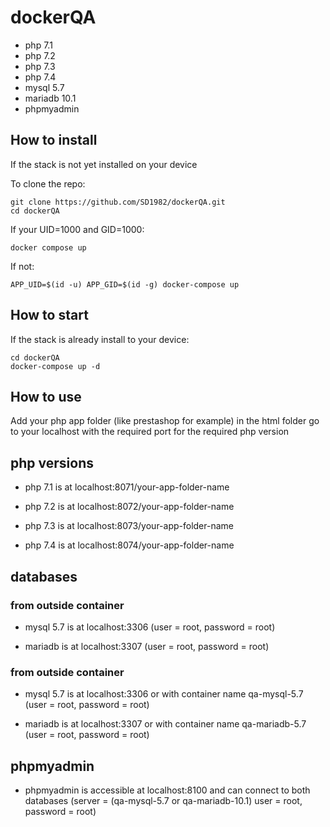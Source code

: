 # dockerQA

- php 7.1
- php 7.2
- php 7.3
- php 7.4
- mysql 5.7
- mariadb 10.1
- phpmyadmin

## How to install

If the stack is not yet installed on your device

To clone the repo:

```shell
git clone https://github.com/SD1982/dockerQA.git
cd dockerQA
```

If your UID=1000 and GID=1000:

```shell
docker compose up
```

If not:

```shell
APP_UID=$(id -u) APP_GID=$(id -g) docker-compose up
```

## How to start

If the stack is already install to your device:

``` 
cd dockerQA
docker-compose up -d
```

## How to use

Add your php app folder (like prestashop for example) in the html folder
go to your localhost with the required port for the required php version

## php versions

- php 7.1 is at localhost:8071/your-app-folder-name
  
- php 7.2 is at localhost:8072/your-app-folder-name
  
- php 7.3 is at localhost:8073/your-app-folder-name
  
- php 7.4 is at localhost:8074/your-app-folder-name

## databases

### from outside container

- mysql 5.7 is at localhost:3306 (user = root, password = root)
  
- mariadb is at localhost:3307 (user = root, password = root)

### from outside container

- mysql 5.7 is at localhost:3306 or with container name qa-mysql-5.7
  (user = root, password = root)
  
- mariadb is at localhost:3307 or with container name qa-mariadb-5.7
  (user = root, password = root)
  
## phpmyadmin

- phpmyadmin is accessible at localhost:8100 and can connect to both databases
  (server = (qa-mysql-5.7 or qa-mariadb-10.1) user = root, password = root)

